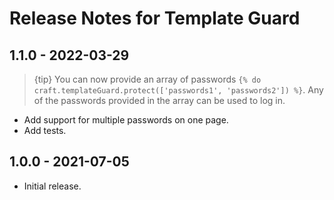 # Release Notes for Template Guard

## 1.1.0 - 2022-03-29
> {tip} You can now provide an array of passwords `{% do craft.templateGuard.protect(['passwords1', 'passwords2']) %}`. Any of the passwords provided in the array can be used to log in.

- Add support for multiple passwords on one page.
- Add tests.

## 1.0.0 - 2021-07-05
- Initial release.
